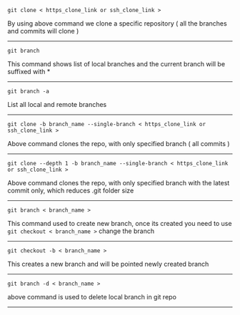 ```
git clone < https_clone_link or ssh_clone_link >
```
By using above command we clone a specific repository ( all the branches and commits will clone )

--------------------------
```
git branch 
```
This command shows list of local branches and the current branch will be suffixed with *

------------
```
git branch -a
```
List all local and remote branches 

-----------------
```
git clone -b branch_name --single-branch < https_clone_link or ssh_clone_link >
```
Above command clones the repo, with only specified branch ( all commits )

-----------

```
git clone --depth 1 -b branch_name --single-branch < https_clone_link or ssh_clone_link >
```

Above command clones the repo, with only specified branch with the latest commit only, which reduces .git folder size

-------------
```
git branch < branch_name >  
```
This command used to create new branch, once its created you need to use ``` git checkout < branch_name > ``` change the branch 

-------------

```
git checkout -b < branch_name >
```
This creates a new branch and will be pointed newly created branch 

---------

```
git branch -d < branch_name >
```
above command is used to delete local branch in git repo

--------------
